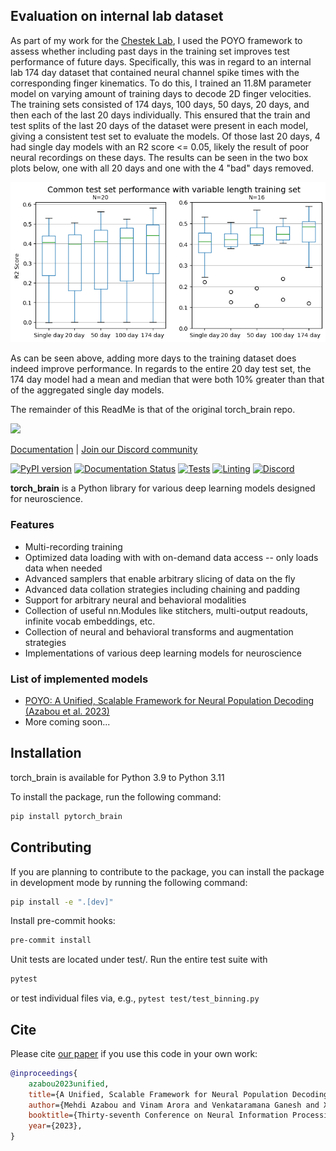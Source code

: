 ## Evaluation on internal lab dataset
As part of my work for the [Chestek Lab](https://chestekresearch.engin.umich.edu/), I used the POYO framework to assess whether including past days in the training set improves test performance of future days. Specifically, this was in regard to an internal lab 174 day dataset that contained neural channel spike times with the corresponding finger kinematics. To do this, I trained an 11.8M parameter model on varying amount of training days to decode 2D finger velocities. The training sets consisted of 174 days, 100 days, 50 days, 20 days, and then each of the last 20 days individually. This ensured that the train and test splits of the last 20 days of the dataset were present in each model, giving a consistent test set to evaluate the models. Of those last 20 days, 4 had single day models with an R2 score <= 0.05, likely the result of poor neural recordings on these days. The results can be seen in the two box plots below, one with all 20 days and one with the 4 "bad" days removed. 

![alt text](https://github.com/omerbe/torch_brain/blob/main/poyo_scaling_combined_day_plot.png)

As can be seen above, adding more days to the training dataset does indeed improve performance. In regards to the entire 20 day test set, the 174 day model had a mean and median that were both 10% greater than that of the aggregated  single day models.

The remainder of this ReadMe is that of the original torch_brain repo.

<p align="left">
    <img height="250" src="https://torch-brain.readthedocs.io/en/latest/_static/torch_brain_logo.png" />
</p>

[Documentation](https://torch-brain.readthedocs.io/en/latest/) | [Join our Discord community](https://discord.gg/kQNKA6B8ZC)

[![PyPI version](https://badge.fury.io/py/pytorch_brain.svg)](https://badge.fury.io/py/pytorch_brain)
[![Documentation Status](https://readthedocs.org/projects/torch-brain/badge/?version=latest)](https://torch-brain.readthedocs.io/en/latest/?badge=latest)
[![Tests](https://github.com/neuro-galaxy/torch_brain/actions/workflows/testing.yml/badge.svg)](https://github.com/neuro-galaxy/torch_brain/actions/workflows/testing.yml)
[![Linting](https://github.com/neuro-galaxy/torch_brain/actions/workflows/linting.yml/badge.svg)](https://github.com/neuro-galaxy/torch_brain/actions/workflows/linting.yml)
[![Discord](https://img.shields.io/discord/1338561153089146962?label=Discord&logo=discord)](https://discord.gg/kQNKA6B8ZC)

**torch_brain** is a Python library for various deep learning models designed for neuroscience.

### Features
+ Multi-recording training
+ Optimized data loading with with on-demand data access -- only loads data when needed
+ Advanced samplers that enable arbitrary slicing of data on the fly
+ Advanced data collation strategies including chaining and padding
+ Support for arbitrary neural and behavioral modalities
+ Collection of useful nn.Modules like stitchers, multi-output readouts, infinite vocab embeddings, etc.
+ Collection of neural and behavioral transforms and augmentation strategies
+ Implementations of various deep learning models for neuroscience

### List of implemented models

+ [POYO: A Unified, Scalable Framework for Neural Population Decoding (Azabou et al. 2023)](examples/poyo)
+ More coming soon...


## Installation
torch_brain is available for Python 3.9 to Python 3.11

To install the package, run the following command:
```bash
pip install pytorch_brain
```

## Contributing
If you are planning to contribute to the package, you can install the package in
development mode by running the following command:
```bash
pip install -e ".[dev]"
```

Install pre-commit hooks:
```bash
pre-commit install
```

Unit tests are located under test/. Run the entire test suite with
```bash
pytest
```
or test individual files via, e.g., `pytest test/test_binning.py`


## Cite

Please cite [our paper](https://papers.nips.cc/paper_files/paper/2023/hash/8ca113d122584f12a6727341aaf58887-Abstract-Conference.html) if you use this code in your own work:

```bibtex
@inproceedings{
    azabou2023unified,
    title={A Unified, Scalable Framework for Neural Population Decoding},
    author={Mehdi Azabou and Vinam Arora and Venkataramana Ganesh and Ximeng Mao and Santosh Nachimuthu and Michael Mendelson and Blake Richards and Matthew Perich and Guillaume Lajoie and Eva L. Dyer},
    booktitle={Thirty-seventh Conference on Neural Information Processing Systems},
    year={2023},
}
```
